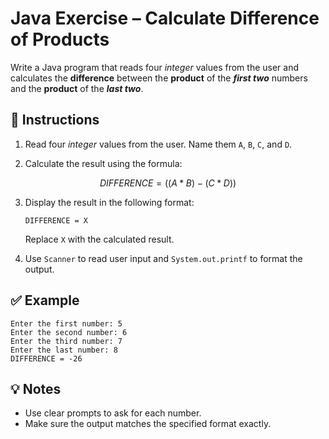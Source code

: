 # Java Exercise – Calculate Difference of Products

Write a Java program that reads four $\textit{integer}$ values from the user and calculates the $\mathbf{difference}$ between the $\mathbf{product}$ of the _**first two**_ numbers and the $\mathbf{product}$ of the _**last two**_.

## 📝 Instructions

1. Read four $\textit{integer}$ values from the user. Name them `A`, `B`, `C`, and `D`.

2. Calculate the result using the formula:

$$\textit{DIFFERENCE} = ((A * B) - (C * D))$$


3. Display the result in the following format:

   ```
   DIFFERENCE = X
   ```
   Replace `X` with the calculated result.

4. Use `Scanner` to read user input and `System.out.printf` to format the output.

## ✅ Example

```
Enter the first number: 5
Enter the second number: 6
Enter the third number: 7
Enter the last number: 8
DIFFERENCE = -26
```

## 💡 Notes

- Use clear prompts to ask for each number.
- Make sure the output matches the specified format exactly.